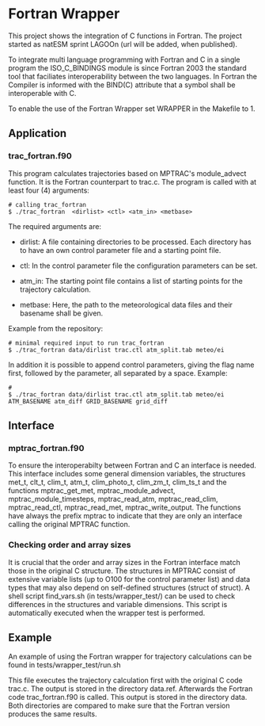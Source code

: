 
# Fortran Wrapper

This project shows the integration of C functions in Fortran. The project started as natESM sprint LAGOOn (url will be added, when published).

To integrate multi language programming with Fortran and C in a single program the ISO_C_BINDINGS <!-- https://gcc.gnu.org/onlinedocs/gfortran/ISO_005fC_005fBINDING.html --> module is since Fortran 2003 the standard tool that faciliates interoperability between the two languages. In Fortran the Compiler is informed with the BIND(C) attribute that a symbol shall be interoperable with C.

To enable the use of the Fortran Wrapper set WRAPPER in the Makefile to 1.

## Application
### trac_fortran.f90
This program calculates trajectories based on MPTRAC's module_advect function. It is the Fortran counterpart to trac.c. The program is called with at least four (4) arguments:

```
# calling trac_fortran
$ ./trac_fortran  <dirlist> <ctl> <atm_in> <metbase>
```

The required arguments are:

* dirlist: A file containing directories to be processed. Each directory has to have an own control parameter file and a starting point file.

* ctl: In the control parameter file the configuration parameters can be set.

* atm_in: The starting point file contains a list of starting points for the trajectory calculation.

* metbase: Here, the path to the meteorological data files and their basename shall be given.

Example from the repository:

```
# minimal required input to run trac_fortran
$ ./trac_fortran data/dirlist trac.ctl atm_split.tab meteo/ei
```

In addition it is possible to append control parameters, giving the flag name first, followed by the parameter, all separated by a space. Example:

```
#
$ ./trac_fortran data/dirlist trac.ctl atm_split.tab meteo/ei ATM_BASENAME atm_diff GRID_BASENAME grid_diff
```

## Interface
### mptrac_fortran.f90
To ensure the interoperabilty between Fortran and C an interface is needed. This interface includes some general dimension variables, the structures met_t, clt_t, clim_t, atm_t, clim_photo_t, clim_zm_t, clim_ts_t and the functions mptrac_get_met, mptrac_module_advect, mptrac_module_timesteps, mptrac_read_atm, mptrac_read_clim, mptrac_read_ctl, mptrac_read_met, mptrac_write_output. The functions have always the prefix mptrac to indicate that they are only an interface calling the original MPTRAC function.

### Checking order and array sizes 
It is crucial that the order and array sizes in the Fortran interface match those in the original C structure. The structures in MPTRAC consist of extensive variable lists (up to O100 for the control parameter list) and data types that may also depend on self-defined structures (struct of struct). A shell script find_vars.sh (in tests/wrapper_test/) can be used to check differences in the structures and variable dimensions. This script is automatically executed when the wrapper test is performed.

## Example
An example of using the Fortran wrapper for trajectory calculations can be found in tests/wrapper_test/run.sh

This file executes the trajectory calculation first with the original C code trac.c. The output is stored in the directory data.ref. Afterwards the Fortran code trac_fortran.f90 is called. This output is stored in the directory data. Both directories are compared to make sure that the Fortran version produces the same results. 